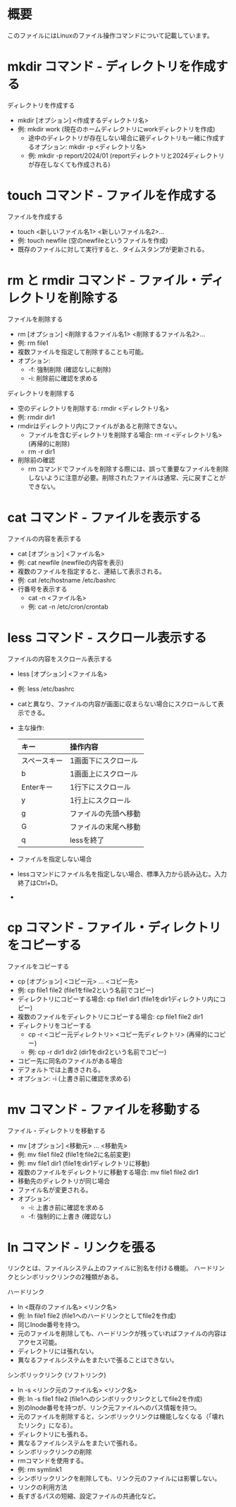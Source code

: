 # 概要
このファイルにはLinuxのファイル操作コマンドについて記載しています。

# mkdir コマンド - ディレクトリを作成する
ディレクトリを作成する 
- mkdir [オプション] <作成するディレクトリ名>
- 例: mkdir work (現在のホームディレクトリにworkディレクトリを作成)
  - 途中のディレクトリが存在しない場合に親ディレクトリも一緒に作成するオプション: mkdir -p <ディレクトリ名>
  - 例: mkdir -p report/2024/01 (reportディレクトリと2024ディレクトリが存在しなくても作成される)

# touch コマンド - ファイルを作成する
ファイルを作成する 
- touch <新しいファイル名1> <新しいファイル名2>... 
- 例: touch newfile (空のnewfileというファイルを作成)
- 既存のファイルに対して実行すると、タイムスタンプが更新される。

# rm と rmdir コマンド - ファイル・ディレクトリを削除する
ファイルを削除する 
- rm [オプション] <削除するファイル名1> <削除するファイル名2>... 
- 例: rm file1 
- 複数ファイルを指定して削除することも可能。 
- オプション:
  - -f: 強制削除 (確認なしに削除)
  - -i: 削除前に確認を求める

ディレクトリを削除する
- 空のディレクトリを削除する: rmdir <ディレクトリ名>
- 例: rmdir dir1 
- rmdirはディレクトリ内にファイルがあると削除できない。 
  - ファイルを含むディレクトリを削除する場合: rm -r <ディレクトリ名> (再帰的に削除)
  - rm -r dir1 
- 削除前の確認 
  - rm コマンドでファイルを削除する際には、誤って重要なファイルを削除しないように注意が必要。削除されたファイルは通常、元に戻すことができない。

# cat コマンド - ファイルを表示する
ファイルの内容を表示する
- cat [オプション] <ファイル名>
- 例: cat newfile (newfileの内容を表示)
- 複数のファイルを指定すると、連結して表示される。 
- 例: cat /etc/hostname /etc/bashrc 
- 行番号を表示する 
  - cat -n <ファイル名>
  - 例: cat -n /etc/cron/crontab

# less コマンド - スクロール表示する
ファイルの内容をスクロール表示する
- less [オプション] <ファイル名>
- 例: less /etc/bashrc 
- catと異なり、ファイルの内容が画面に収まらない場合にスクロールして表示できる。 
- 主な操作:

    | キー      | 操作内容         |
    | :-------- | :--------------- |
    | スペースキー | 1画面下にスクロール |
    | b         | 1画面上にスクロール |
    | Enterキー   | 1行下にスクロール   |
    | y         | 1行上にスクロール   |
    | g         | ファイルの先頭へ移動 |
    | G         | ファイルの末尾へ移動 |
    | q         | lessを終了       |

- ファイルを指定しない場合 
- lessコマンドにファイル名を指定しない場合、標準入力から読み込む。入力終了はCtrl+D。
- 
# cp コマンド - ファイル・ディレクトリをコピーする
ファイルをコピーする
- cp [オプション] <コピー元> ... <コピー先>
- 例: cp file1 file2 (file1をfile2という名前でコピー)
- ディレクトリにコピーする場合: cp file1 dir1 (file1をdir1ディレクトリ内にコピー)
- 複数のファイルをディレクトリにコピーする場合: cp file1 file2 dir1 
- ディレクトリをコピーする 
  - cp -r <コピー元ディレクトリ> <コピー先ディレクトリ> (再帰的にコピー)
  - 例: cp -r dir1 dir2 (dir1をdir2という名前でコピー)
- コピー先に同名のファイルがある場合 
- デフォルトでは上書きされる。 
- オプション: -i (上書き前に確認を求める)

# mv コマンド - ファイルを移動する
ファイル・ディレクトリを移動する
- mv [オプション] <移動元> ... <移動先>
- 例: mv file1 file2 (file1をfile2に名前変更)
- 例: mv file1 dir1 (file1をdir1ディレクトリに移動)
- 複数のファイルをディレクトリに移動する場合: mv file1 file2 dir1 
- 移動先のディレクトリが同じ場合 
- ファイル名が変更される。 
- オプション:
  - -i: 上書き前に確認を求める 
  - -f: 強制的に上書き (確認なし)

# ln コマンド - リンクを張る
リンクとは、ファイルシステム上のファイルに別名を付ける機能。
ハードリンクとシンボリックリンクの2種類がある。

ハードリンク
- ln <既存のファイル名> <リンク名>
- 例: ln file1 file2 (file1へのハードリンクとしてfile2を作成)
- 同じInode番号を持つ。 
- 元のファイルを削除しても、ハードリンクが残っていればファイルの内容はアクセス可能。 
- ディレクトリには張れない。 
- 異なるファイルシステムをまたいで張ることはできない。


シンボリックリンク (ソフトリンク)
- ln -s <リンク元のファイル名> <リンク名>
- 例: ln -s file1 file2 (file1へのシンボリックリンクとしてfile2を作成)
- 別のInode番号を持つが、リンク元ファイルへのパス情報を持つ。 
- 元のファイルを削除すると、シンボリックリンクは機能しなくなる（「壊れたリンク」になる）。 
- ディレクトリにも張れる。 
- 異なるファイルシステムをまたいで張れる。 
- シンボリックリンクの削除 
- rmコマンドを使用する。 
- 例: rm symlink1 
- シンボリックリンクを削除しても、リンク元のファイルには影響しない。 
- リンクの利用方法 
- 長すぎるパスの短縮、設定ファイルの共通化など。